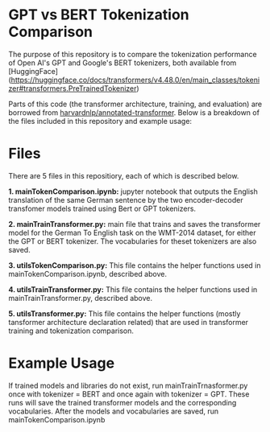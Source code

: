# GPT vs BERT Tokenization Comparison

The purpose of this repository is to  compare the tokenization performance of Open AI's GPT and Google's BERT tokenizers, both available from [HuggingFace]
(https://huggingface.co/docs/transformers/v4.48.0/en/main_classes/tokenizer#transformers.PreTrainedTokenizer)
 
Parts of this code (the transformer architecture, training, and evaluation) are borrowed from [harvardnlp/annotated-transformer](https://github.com/harvardnlp/annotated-transformer). Below is a breakdown of the files included in this repository and example usage:

# Files
There are 5 files in this repositiory, each of which is described below.

**1. mainTokenComparison.ipynb:** jupyter notebook that outputs the English translation of the same German sentence by the two encoder-decoder transfomer models trained using Bert or GPT tokenizers.

**2. mainTrainTransformer.py:** main file that trains and saves the transformer model for the German To English task on the WMT-2014 dataset, for either the GPT or BERT tokenizer. The vocabularies for theset tokenizers are also saved.

**3. utilsTokenComparison.py:** This file contains the helper functions used in mainTokenComparison.ipynb, described above.

**4. utilsTrainTransformer.py:** This file contains the helper functions used in mainTrainTransformer.py, described above.

**5. utilsTransformer.py:** This file contains the helper functions (mostly tansformer architecture declaration related) that are used in transformer training and tokenization comparison. 

# Example Usage
If trained models and libraries do not exist, run mainTrainTrnasformer.py once with tokenizer = BERT and once again with tokenizer = GPT. These runs will save the trained transformer models and the corresponding vocabularies. After the models and vocabularies are saved, run mainTokenComparison.ipynb
